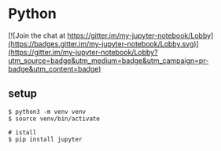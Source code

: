 # Python

[![Join the chat at https://gitter.im/my-jupyter-notebook/Lobby](https://badges.gitter.im/my-jupyter-notebook/Lobby.svg)](https://gitter.im/my-jupyter-notebook/Lobby?utm_source=badge&utm_medium=badge&utm_campaign=pr-badge&utm_content=badge)

## setup
```
$ python3 -m venv venv
$ source venv/bin/activate

# istall
$ pip install jupyter
```
